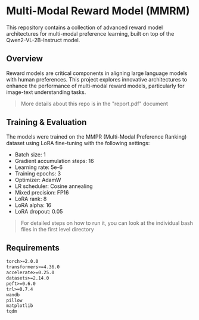 # Multi-Modal Reward Model (MMRM)

This repository contains a collection of advanced reward model architectures for multi-modal preference learning, built on top of the Qwen2-VL-2B-Instruct model.

## Overview

Reward models are critical components in aligning large language models with human preferences. This project explores innovative architectures to enhance the performance of multi-modal reward models, particularly for image-text understanding tasks.

> More details about this repo is in the "report.pdf" document

## Training & Evaluation

The models were trained on the MMPR (Multi-Modal Preference Ranking) dataset using LoRA fine-tuning with the following settings:

- Batch size: 1
- Gradient accumulation steps: 16
- Learning rate: 5e-6
- Training epochs: 3
- Optimizer: AdamW
- LR scheduler: Cosine annealing
- Mixed precision: FP16
- LoRA rank: 8
- LoRA alpha: 16
- LoRA dropout: 0.05

> For detailed steps on how to run it, you can look at the individual bash files in the first level directory

## Requirements

```txt
torch>=2.0.0
transformers>=4.36.0
accelerate>=0.25.0
datasets>=2.14.0
peft>=0.6.0
trl>=0.7.4
wandb
pillow
matplotlib
tqdm 
```

